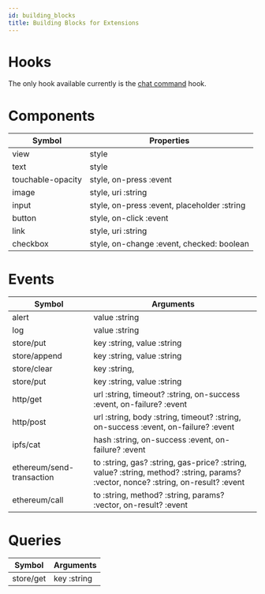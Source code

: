 ```yaml
---
id: building_blocks
title: Building Blocks for Extensions
---
```


# Hooks

The only hook available currently is the [chat command](chat_command) hook.

# Components

| Symbol             | Properties              |
| -------------      | -------------           |
| view               | style                   |
| text               | style                   |
| touchable-opacity  | style, on-press :event  |
| image              | style, uri :string      |
| input              | style, on-press :event, placeholder :string  |
| button             | style, on-click :event  |
| link               | style, uri :string  |
| checkbox           | style, on-change :event, checked: boolean  |

# Events

| Symbol             | Arguments                  |
| -------------      | -------------              |
| alert              | value :string              |
| log                | value :string              |
| store/put          | key :string, value :string |
| store/append       | key :string, value :string |
| store/clear        | key :string,               |
| store/put          | key :string, value :string |
| http/get           | url :string, timeout? :string, on-success :event, on-failure? :event |
| http/post          | url :string, body :string, timeout? :string, on-success :event, on-failure? :event |
| ipfs/cat          | hash :string, on-success :event, on-failure? :event |
| ethereum/send-transaction          | to :string, gas? :string, gas-price? :string, value? :string, method? :string, params? :vector, nonce? :string, on-result? :event |
| ethereum/call          | to :string, method? :string, params? :vector, on-result? :event |

# Queries

| Symbol             | Arguments               |
| -------------      | -------------           |
| store/get          | key :string             |